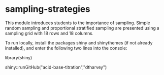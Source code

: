 # sampling-strategies
 
This module introduces students to the importance of sampling. Simple random sampling and proportional stratified sampling are presented using a sampling grid with 18 rows and 18 columns.

To run locally, install the packages shiny and shinythemes (if not already installed), and enter the following two lines into the console:

library(shiny)

shiny::runGitHub("acid-base-titration","dtharvey")
